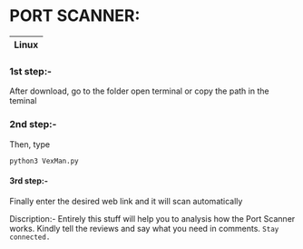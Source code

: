 
# PORT SCANNER:

|Linux|
|--------------|

### 1st step:- 
After download, go to the folder open terminal or copy the path in the teminal

### 2nd step:- 
Then, type 

```python3 VexMan.py```

#### 3rd step:-
Finally enter the desired web link and it will scan automatically 


Discription:-
Entirely this stuff will help you to analysis how the Port Scanner works. Kindly tell the reviews and say what you need in comments. ```Stay connected.```

